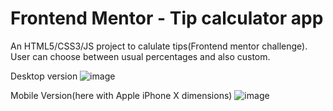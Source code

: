 # Frontend Mentor - Tip calculator app

An HTML5/CSS3/JS project to calulate tips(Frontend mentor challenge). User can choose between usual percentages and also custom.

Desktop version
![image](https://user-images.githubusercontent.com/15713570/149388256-0f5a2c82-9f84-4ba2-ae68-725ed84834d4.png)


Mobile Version(here with Apple iPhone X dimensions)
![image](https://user-images.githubusercontent.com/15713570/149388331-bbc74e65-4d87-4bde-8c4d-18799a707ce2.png)
